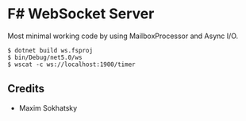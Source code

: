 F# WebSocket Server
===================

Most minimal working code by using MailboxProcessor and Async I/O.

```
$ dotnet build ws.fsproj
$ bin/Debug/net5.0/ws
$ wscat -c ws://localhost:1900/timer
```

Credits
-------

* Maxim Sokhatsky
